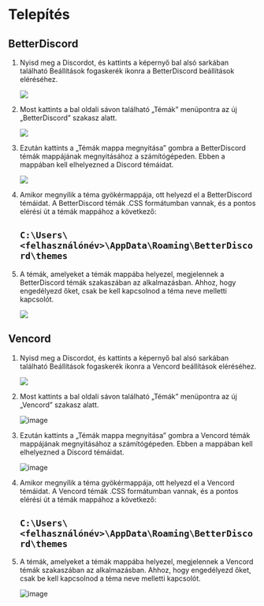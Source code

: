 # Telepítés
## BetterDiscord
1. Nyisd meg a Discordot, és kattints a képernyő bal alsó sarkában található Beállítások fogaskerék ikonra a BetterDiscord beállítások eléréséhez.
   
   ![](https://i.imgur.com/WwY733l.jpeg)

2. Most kattints a bal oldali sávon található „Témák” menüpontra az új „BetterDiscord” szakasz alatt.

   ![](https://i.imgur.com/yZIZkIJ.jpeg)

3. Ezután kattints a „Témák mappa megnyitása” gombra a BetterDiscord témák mappájának megnyitásához a számítógépeden. Ebben a mappában kell elhelyezned a Discord témáidat.

   ![](https://i.imgur.com/0Yzmsqg.jpeg)

4. Amikor megnyílik a téma gyökérmappája, ott helyezd el a BetterDiscord témáidat. A BetterDiscord témák .CSS formátumban vannak, és a pontos elérési út a témák mappához a következő:

    ## ```C:\Users\<felhasználónév>\AppData\Roaming\BetterDiscord\themes```

5. A témák, amelyeket a témák mappába helyezel, megjelennek a BetterDiscord témák szakaszában az alkalmazásban. Ahhoz, hogy engedélyezd őket, csak be kell kapcsolnod a téma neve melletti kapcsolót.

   ![](https://i.imgur.com/s6UVUtR.jpeg)


## Vencord
1. Nyisd meg a Discordot, és kattints a képernyő bal alsó sarkában található Beállítások fogaskerék ikonra a Vencord beállítások eléréséhez.

   ![](https://i.imgur.com/WwY733l.jpeg)

2. Most kattints a bal oldali sávon található „Témák” menüpontra az új „Vencord” szakasz alatt.

   ![image](https://github.com/user-attachments/assets/d8a1eb68-f14b-43de-9bdf-210334787d6a)

3. Ezután kattints a „Témák mappa megnyitása” gombra a Vencord témák mappájának megnyitásához a számítógépeden. Ebben a mappában kell elhelyezned a Discord témáidat.

   ![image](https://github.com/user-attachments/assets/d9f201d3-c540-48bb-b02c-912ca214a431)

4. Amikor megnyílik a téma gyökérmappája, ott helyezd el a Vencord témáidat. A Vencord témák .CSS formátumban vannak, és a pontos elérési út a témák mappához a következő:

    ## ```C:\Users\<felhasználónév>\AppData\Roaming\BetterDiscord\themes```

5. A témák, amelyeket a témák mappába helyezel, megjelennek a Vencord témák szakaszában az alkalmazásban. Ahhoz, hogy engedélyezd őket, csak be kell kapcsolnod a téma neve melletti kapcsolót.

   ![image](https://github.com/user-attachments/assets/bab4dd62-e043-49e0-bf99-f02940d0247b)
